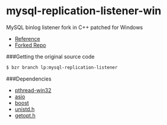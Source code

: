 # mysql-replication-listener-win
MySQL binlog listener fork in C++ patched for Windows

* [Reference](https://launchpad.net/mysql-replication-listener)
* [Forked Repo](https://github.com/bullsoft/mysql-replication-listener)

###Getting the original source code
```bash
$ bzr branch lp:mysql-replication-listener
```

###Dependencies
* [pthread-win32](https://github.com/GerHobbelt/pthread-win32.git)
* [asio](https://github.com/chriskohlhoff/asio)
* [boost](http://sourceforge.net/projects/boost/files/boost-binaries/)
* [unistd.h](http://stackoverflow.com/questions/341817/is-there-a-replacement-for-unistd-h-for-windows-visual-c)
* [getopt.h](http://www.mit.edu/afs.new/sipb/project/merakidev/include/bits/getopt.h)